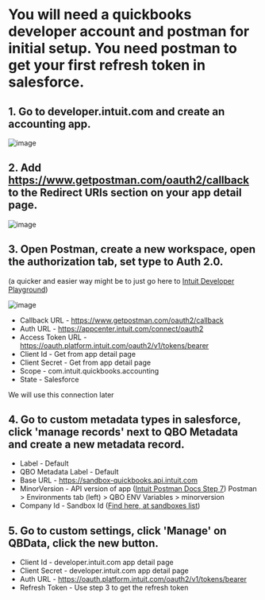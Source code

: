 # You will need a quickbooks developer account and postman for initial setup. You need postman to get your first refresh token in salesforce.

## 1. Go to developer.intuit.com and create an accounting app.
![image](https://user-images.githubusercontent.com/20245187/147251086-c5dc70cb-235b-4f9f-ac03-3126034c3362.png)

## 2. Add https://www.getpostman.com/oauth2/callback to the Redirect URIs section on your app detail page.
![image](https://user-images.githubusercontent.com/20245187/147251540-c048dafb-112f-44d7-9d3a-1285fdb8b031.png)

## 3. Open Postman, create a new workspace, open the authorization tab, set type to Auth 2.0.
(a quicker and easier way might be to just go here to [Intuit Developer Playground](https://developer.intuit.com/app/developer/playground))

![image](https://user-images.githubusercontent.com/20245187/147252004-041e2fc0-5c4f-4c5f-8d32-3d695c2febcc.png)
 
  - Callback URL - https://www.getpostman.com/oauth2/callback
  - Auth URL - https://appcenter.intuit.com/connect/oauth2
  - Access Token URL - https://oauth.platform.intuit.com/oauth2/v1/tokens/bearer
  - Client Id - Get from app detail page
  - Client Secret - Get from app detail page
  - Scope - com.intuit.quickbooks.accounting
  - State - Salesforce

We will use this connection later

## 4. Go to custom metadata types in salesforce, click 'manage records' next to QBO Metadata and create a new metadata record.

  - Label - Default
  - QBO Metadata Label - Default
  - Base URL -  https://sandbox-quickbooks.api.intuit.com
  - MinorVersion - API version of app ([Intuit Postman Docs Step 7](https://developer.intuit.com/app/developer/qbo/docs/develop/sandboxes/postman)) Postman > Environments tab (left) > QBO ENV Variables > minorversion
  - Company Id - Sandbox Id ([Find here, at sandboxes list](https://developer.intuit.com/app/developer/sandbox))

## 5. Go to custom settings, click 'Manage' on QBData, click the new button.

  - Client Id - developer.intuit.com app detail page
  - Client Secret - developer.intuit.com app detail page
  - Auth URL - https://oauth.platform.intuit.com/oauth2/v1/tokens/bearer
  - Refresh Token - Use step 3 to get the refresh token
